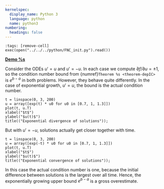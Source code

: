 ```yaml
---
kernelspec:
  display_name: Python 3
  language: python
  name: python3
numbering:
  headings: false
---
```

```{code-cell}
:tags: [remove-cell]
exec(open("../../../python/FNC_init.py").read())
```
[**Demo %s**](#demo-basics-cond)

Consider the ODEs $u'=u$ and $u'=-u$. In each case we compute $\partial f/\partial u = \pm 1$, so the condition number bound from {numref}`Theorem %s <theorem-depIC>` is $e^{b-a}$ in both problems. However, they behave quite differently. In the case of exponential growth, $u'=u$, the bound is the actual condition number.

```{code-cell}
t = linspace(0, 3, 200)
u = array([exp(t) * u0 for u0 in [0.7, 1, 1.3]])
plot(t, u.T)
xlabel("$t$")
ylabel("$u(t)$")
title(("Exponential divergence of solutions"));
```

But with $u'=-u$, solutions actually get closer together with time.

```{code-cell}
t = linspace(0, 3, 200)
u = array([exp(-t) * u0 for u0 in [0.7, 1, 1.3]])
plot(t, u.T)
xlabel("$t$")
ylabel("$u(t)$")
title(("Exponential convergence of solutions"));
```

In this case the actual condition number is one, because the initial difference between solutions is the largest over all time. Hence, the exponentially growing upper bound $e^{b-a}$ is a gross overestimate.
